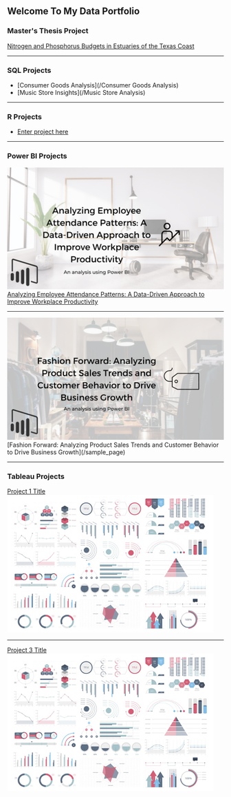 ## Welcome To My Data Portfolio

### Master's Thesis Project
[Nitrogen and Phosphorus Budgets in Estuaries of the Texas Coast](/MS_Thesis)

---

### SQL Projects

- [Consumer Goods Analysis](/Consumer Goods Analysis)
- [Music Store Insights](/Music Store Analysis)

---
### R Projects
- [Enter project here](/sample_page)

---
### Power BI Projects

<img src="images/HR_Attendance.png?raw=true"/> <br>
[Analyzing Employee Attendance Patterns: A Data-Driven Approach to Improve Workplace Productivity](/sample_page)

---

<img src="images/Clothing_Store.png?raw=true"/>
[Fashion Forward: Analyzing Product Sales Trends and Customer Behavior to Drive Business Growth](/sample_page)


---

### Tableau Projects

[Project 1 Title](/sample_page)
<img src="images/dummy_thumbnail.jpg?raw=true"/>

---
[Project 3 Title](http://example.com/)
<img src="images/dummy_thumbnail.jpg?raw=true"/>
